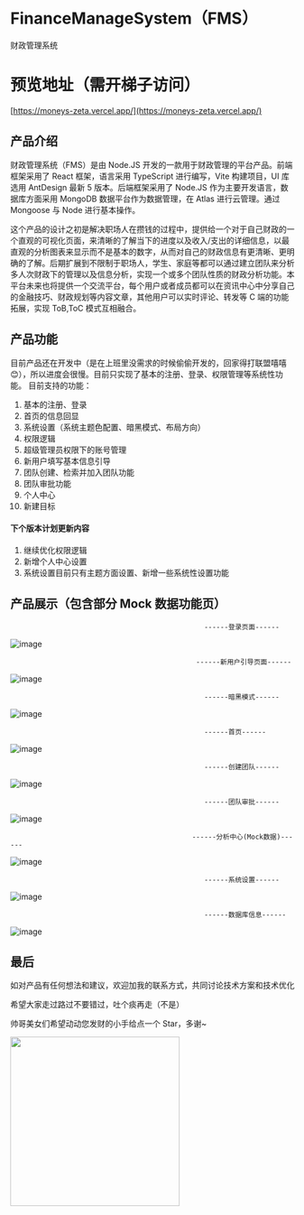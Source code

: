 # FinanceManageSystem（FMS）

财政管理系统

# 预览地址（需开梯子访问）

[https://moneys-zeta.vercel.app/](https://moneys-zeta.vercel.app/)

## 产品介绍

财政管理系统（FMS）是由 Node.JS 开发的一款用于财政管理的平台产品。前端框架采用了 React 框架，语言采用 TypeScript 进行编写，Vite 构建项目，UI 库选用 AntDesign 最新 5 版本。后端框架采用了 Node.JS 作为主要开发语言，数据库方面采用 MongoDB 数据平台作为数据管理，在 Atlas 进行云管理。通过 Mongoose 与 Node 进行基本操作。

这个产品的设计之初是解决职场人在攒钱的过程中，提供给一个对于自己财政的一个直观的可视化页面，来清晰的了解当下的进度以及收入/支出的详细信息，以最直观的分析图表来显示而不是基本的数字，从而对自己的财政信息有更清晰、更明确的了解。后期扩展到不限制于职场人，学生、家庭等都可以通过建立团队来分析多人次财政下的管理以及信息分析，实现一个或多个团队性质的财政分析功能。本平台未来也将提供一个交流平台，每个用户或者成员都可以在资讯中心中分享自己的金融技巧、财政规划等内容文章，其他用户可以实时评论、转发等 C 端的功能拓展，实现 ToB,ToC 模式互相融合。

## 产品功能

目前产品还在开发中（是在上班里没需求的时候偷偷开发的，回家得打联盟嘻嘻 😊），所以进度会很慢。目前只实现了基本的注册、登录、权限管理等系统性功能。
目前支持的功能：

1. 基本的注册、登录
2. 首页的信息回显
3. 系统设置（系统主题色配置、暗黑模式、布局方向）
4. 权限逻辑
5. 超级管理员权限下的账号管理
6. 新用户填写基本信息引导
7. 团队创建、检索并加入团队功能
8. 团队审批功能
9. 个人中心
10. 新建目标

#### 下个版本计划更新内容

1. 继续优化权限逻辑
2. 新增个人中心设置
3. 系统设置目前只有主题方面设置、新增一些系统性设置功能

## 产品展示（包含部分 Mock 数据功能页）

                                                    ------登录页面------

![image](https://github.com/BuGuangshuo/MoneyManageSystem/assets/77154593/4282de0f-b436-4735-a5d2-b1e8f787e747)

                                                  ------新用户引导页面------

![image](https://github.com/BuGuangshuo/MoneyManageSystem/assets/77154593/96985cd0-e05c-43cd-8292-3ad2a5b09ff2)

                                                    ------暗黑模式------

![image](https://github.com/BuGuangshuo/MoneyManageSystem/assets/77154593/cac085a7-f10c-42d6-bf50-fae792aaa44c)

                                                    ------首页------

![image](https://github.com/BuGuangshuo/MoneyManageSystem/assets/77154593/01c67b04-6186-4833-b689-befa48d58512)

                                                    ------创建团队------

![image](https://github.com/BuGuangshuo/MoneyManageSystem/assets/77154593/3d3dba38-3d03-46e2-bc9d-dd317c5641bc)

                                                    ------团队审批------

![image](https://github.com/BuGuangshuo/MoneyManageSystem/assets/77154593/a662c9ec-bd04-4a14-bc4b-ef51c8f94391)

                                                 ------分析中心(Mock数据)------

![image](https://github.com/BuGuangshuo/MoneyManageSystem/assets/77154593/f93503a6-24d2-4e58-98b3-da41e7120518)

                                                    ------系统设置------

![image](https://github.com/BuGuangshuo/MoneyManageSystem/assets/77154593/3fbbb8d2-ff15-425a-8da5-fdfeaa4faee9)

                                                    ------数据库信息------

![image](https://github.com/BuGuangshuo/MoneyManageSystem/assets/77154593/f6add145-f50d-4476-86e8-e26a3ddfb659)

## 最后

如对产品有任何想法和建议，欢迎加我的联系方式，共同讨论技术方案和技术优化

希望大家走过路过不要错过，吐个痰再走（不是）

帅哥美女们希望动动您发财的小手给点一个 Star，多谢~

<img src="https://github.com/BuGuangshuo/MoneyManageSystem/assets/77154593/0f2d8069-b2f4-47cb-a90c-81412771a053" width="300px"/>
